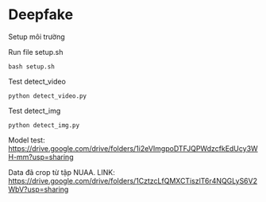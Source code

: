 # Deepfake
  Setup môi trường
  
 
  Run file setup.sh
  
    bash setup.sh
    
    
  Test detect_video
  
    python detect_video.py
    
    
  Test detect_img
  
    python detect_img.py
  
  Model test: https://drive.google.com/drive/folders/1i2eVImgpoDTFJQPWdzcfkEdUcy3WH-mm?usp=sharing
  
  
  Data đã crop từ tập NUAA. LINK: https://drive.google.com/drive/folders/1CztzcLfQMXCTiszlT6r4NQGLyS6V2WbV?usp=sharing

